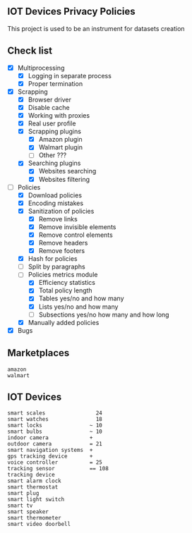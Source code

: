 IOT Devices Privacy Policies
----------------------------
This project is used to be an instrument for datasets creation


Check list
----------

- [x] Multiprocessing
    - [x] Logging in separate process
    - [x] Proper termination

- [x] Scrapping
    - [x] Browser driver
    - [x] Disable cache
    - [x] Working with proxies
    - [x] Real user profile
    - [x] Scrapping plugins
        - [x] Amazon plugin
        - [x] Walmart plugin
        - [ ] Other ???
    - [x] Searching plugins
        - [x] Websites searching
        - [x] Websites filtering

- [ ] Policies
    - [x] Download policies
    - [x] Encoding mistakes
    - [x] Sanitization of policies
        - [x] Remove links
        - [x] Remove invisible elements
        - [x] Remove control elements
        - [x] Remove headers
        - [x] Remove footers
    - [x] Hash for policies
    - [ ] Split by paragraphs
    - [ ] Policies metrics module
        - [x] Efficiency statistics
        - [x] Total policy length
        - [x] Tables yes/no and how many
        - [x] Lists yes/no and how many
        - [ ] Subsections yes/no how many and how long
    - [x] Manually added policies

- [x] Bugs

Marketplaces
------------

    amazon
    walmart

IOT Devices
-----------

    smart scales                24
    smart watches               18
    smart locks               ~ 10
    smart bulbs               ~ 10
    indoor camera             +
    outdoor camera            = 21
    smart navigation systems  +
    gps tracking device       +
    voice controller          = 25
    tracking sensor           == 108
    tracking device
    smart alarm clock
    smart thermostat
    smart plug
    smart light switch    
    smart tv
    smart speaker
    smart thermometer
    smart video doorbell